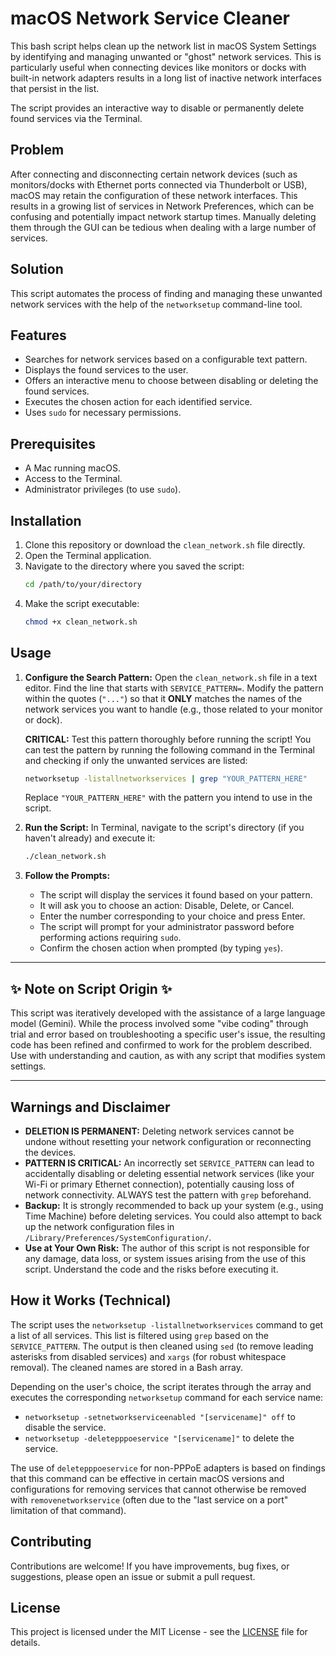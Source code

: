 # macOS Network Service Cleaner

This bash script helps clean up the network list in macOS System Settings by identifying and managing unwanted or "ghost" network services. This is particularly useful when connecting devices like monitors or docks with built-in network adapters results in a long list of inactive network interfaces that persist in the list.

The script provides an interactive way to disable or permanently delete found services via the Terminal.

## Problem

After connecting and disconnecting certain network devices (such as monitors/docks with Ethernet ports connected via Thunderbolt or USB), macOS may retain the configuration of these network interfaces. This results in a growing list of services in Network Preferences, which can be confusing and potentially impact network startup times. Manually deleting them through the GUI can be tedious when dealing with a large number of services.

## Solution

This script automates the process of finding and managing these unwanted network services with the help of the `networksetup` command-line tool.

## Features

* Searches for network services based on a configurable text pattern.
* Displays the found services to the user.
* Offers an interactive menu to choose between disabling or deleting the found services.
* Executes the chosen action for each identified service.
* Uses `sudo` for necessary permissions.

## Prerequisites

* A Mac running macOS.
* Access to the Terminal.
* Administrator privileges (to use `sudo`).

## Installation

1.  Clone this repository or download the `clean_network.sh` file directly.
2.  Open the Terminal application.
3.  Navigate to the directory where you saved the script:
    ```bash
    cd /path/to/your/directory
    ```
4.  Make the script executable:
    ```bash
    chmod +x clean_network.sh
    ```

## Usage

1.  **Configure the Search Pattern:** Open the `clean_network.sh` file in a text editor. Find the line that starts with `SERVICE_PATTERN=`. Modify the pattern within the quotes (`"..."`) so that it **ONLY** matches the names of the network services you want to handle (e.g., those related to your monitor or dock).

    **CRITICAL:** Test this pattern thoroughly before running the script! You can test the pattern by running the following command in the Terminal and checking if only the unwanted services are listed:
    ```bash
    networksetup -listallnetworkservices | grep "YOUR_PATTERN_HERE"
    ```
    Replace `"YOUR_PATTERN_HERE"` with the pattern you intend to use in the script.

2.  **Run the Script:** In Terminal, navigate to the script's directory (if you haven't already) and execute it:
    ```bash
    ./clean_network.sh
    ```
3.  **Follow the Prompts:**
    * The script will display the services it found based on your pattern.
    * It will ask you to choose an action: Disable, Delete, or Cancel.
    * Enter the number corresponding to your choice and press Enter.
    * The script will prompt for your administrator password before performing actions requiring `sudo`.
    * Confirm the chosen action when prompted (by typing `yes`).

---

## ✨ Note on Script Origin ✨

This script was iteratively developed with the assistance of a large language model (Gemini). While the process involved some "vibe coding" through trial and error based on troubleshooting a specific user's issue, the resulting code has been refined and confirmed to work for the problem described. Use with understanding and caution, as with any script that modifies system settings.

---

## Warnings and Disclaimer

* **DELETION IS PERMANENT:** Deleting network services cannot be undone without resetting your network configuration or reconnecting the devices.
* **PATTERN IS CRITICAL:** An incorrectly set `SERVICE_PATTERN` can lead to accidentally disabling or deleting essential network services (like your Wi-Fi or primary Ethernet connection), potentially causing loss of network connectivity. ALWAYS test the pattern with `grep` beforehand.
* **Backup:** It is strongly recommended to back up your system (e.g., using Time Machine) before deleting services. You could also attempt to back up the network configuration files in `/Library/Preferences/SystemConfiguration/`.
* **Use at Your Own Risk:** The author of this script is not responsible for any damage, data loss, or system issues arising from the use of this script. Understand the code and the risks before executing it.

## How it Works (Technical)

The script uses the `networksetup -listallnetworkservices` command to get a list of all services. This list is filtered using `grep` based on the `SERVICE_PATTERN`. The output is then cleaned using `sed` (to remove leading asterisks from disabled services) and `xargs` (for robust whitespace removal). The cleaned names are stored in a Bash array.

Depending on the user's choice, the script iterates through the array and executes the corresponding `networksetup` command for each service name:
* `networksetup -setnetworkserviceenabled "[servicename]" off` to disable the service.
* `networksetup -deletepppoeservice "[servicename]"` to delete the service.

The use of `deletepppoeservice` for non-PPPoE adapters is based on findings that this command can be effective in certain macOS versions and configurations for removing services that cannot otherwise be removed with `removenetworkservice` (often due to the "last service on a port" limitation of that command).

## Contributing

Contributions are welcome! If you have improvements, bug fixes, or suggestions, please open an issue or submit a pull request.

## License

This project is licensed under the MIT License - see the [LICENSE](LICENSE) file for details.